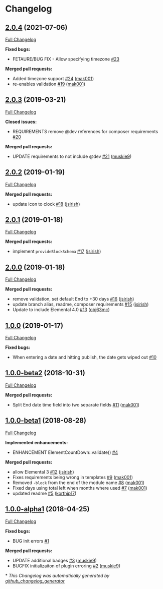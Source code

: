 # Changelog

## [2.0.4](https://github.com/dynamic/silverstripe-elemental-countdown/tree/2.0.4) (2021-07-06)

[Full Changelog](https://github.com/dynamic/silverstripe-elemental-countdown/compare/2.0.3...2.0.4)

**Fixed bugs:**

- FETAURE/BUG FIX - Allow specifying timezone [\#23](https://github.com/dynamic/silverstripe-elemental-countdown/issues/23)

**Merged pull requests:**

- Added timezone support [\#24](https://github.com/dynamic/silverstripe-elemental-countdown/pull/24) ([mak001](https://github.com/mak001))
- re-enables validation [\#19](https://github.com/dynamic/silverstripe-elemental-countdown/pull/19) ([mak001](https://github.com/mak001))

## [2.0.3](https://github.com/dynamic/silverstripe-elemental-countdown/tree/2.0.3) (2019-03-21)

[Full Changelog](https://github.com/dynamic/silverstripe-elemental-countdown/compare/2.0.2...2.0.3)

**Closed issues:**

- REQUIREMENTS remove @dev references for composer requirements [\#20](https://github.com/dynamic/silverstripe-elemental-countdown/issues/20)

**Merged pull requests:**

- UPDATE requirements to not include @dev [\#21](https://github.com/dynamic/silverstripe-elemental-countdown/pull/21) ([muskie9](https://github.com/muskie9))

## [2.0.2](https://github.com/dynamic/silverstripe-elemental-countdown/tree/2.0.2) (2019-01-19)

[Full Changelog](https://github.com/dynamic/silverstripe-elemental-countdown/compare/2.0.1...2.0.2)

**Merged pull requests:**

- update icon to clock [\#18](https://github.com/dynamic/silverstripe-elemental-countdown/pull/18) ([jsirish](https://github.com/jsirish))

## [2.0.1](https://github.com/dynamic/silverstripe-elemental-countdown/tree/2.0.1) (2019-01-18)

[Full Changelog](https://github.com/dynamic/silverstripe-elemental-countdown/compare/2.0.0...2.0.1)

**Merged pull requests:**

- implement `provideBlockSchema` [\#17](https://github.com/dynamic/silverstripe-elemental-countdown/pull/17) ([jsirish](https://github.com/jsirish))

## [2.0.0](https://github.com/dynamic/silverstripe-elemental-countdown/tree/2.0.0) (2019-01-18)

[Full Changelog](https://github.com/dynamic/silverstripe-elemental-countdown/compare/1.0.0...2.0.0)

**Merged pull requests:**

- remove validation, set default End to +30 days [\#16](https://github.com/dynamic/silverstripe-elemental-countdown/pull/16) ([jsirish](https://github.com/jsirish))
- update branch alias, readme, composer requirements [\#15](https://github.com/dynamic/silverstripe-elemental-countdown/pull/15) ([jsirish](https://github.com/jsirish))
- Update to include Elemental 4.0 [\#13](https://github.com/dynamic/silverstripe-elemental-countdown/pull/13) ([obj63mc](https://github.com/obj63mc))

## [1.0.0](https://github.com/dynamic/silverstripe-elemental-countdown/tree/1.0.0) (2019-01-17)

[Full Changelog](https://github.com/dynamic/silverstripe-elemental-countdown/compare/1.0.0-beta2...1.0.0)

**Fixed bugs:**

- When entering a date and hitting publish, the date gets wiped out [\#10](https://github.com/dynamic/silverstripe-elemental-countdown/issues/10)

## [1.0.0-beta2](https://github.com/dynamic/silverstripe-elemental-countdown/tree/1.0.0-beta2) (2018-10-31)

[Full Changelog](https://github.com/dynamic/silverstripe-elemental-countdown/compare/1.0.0-beta1...1.0.0-beta2)

**Merged pull requests:**

- Split End date time field into two separate fields [\#11](https://github.com/dynamic/silverstripe-elemental-countdown/pull/11) ([mak001](https://github.com/mak001))

## [1.0.0-beta1](https://github.com/dynamic/silverstripe-elemental-countdown/tree/1.0.0-beta1) (2018-08-28)

[Full Changelog](https://github.com/dynamic/silverstripe-elemental-countdown/compare/1.0.0-alpha1...1.0.0-beta1)

**Implemented enhancements:**

- ENHANCEMENT ElementCountDown::validate\(\) [\#4](https://github.com/dynamic/silverstripe-elemental-countdown/issues/4)

**Merged pull requests:**

- allow Elemental 3 [\#12](https://github.com/dynamic/silverstripe-elemental-countdown/pull/12) ([jsirish](https://github.com/jsirish))
- Fixes requirements being wrong in templates [\#9](https://github.com/dynamic/silverstripe-elemental-countdown/pull/9) ([mak001](https://github.com/mak001))
- Removed `-block` from the end of the module name [\#8](https://github.com/dynamic/silverstripe-elemental-countdown/pull/8) ([mak001](https://github.com/mak001))
- Fixed days using total left when months where used [\#7](https://github.com/dynamic/silverstripe-elemental-countdown/pull/7) ([mak001](https://github.com/mak001))
- updated readme [\#5](https://github.com/dynamic/silverstripe-elemental-countdown/pull/5) ([korthjp17](https://github.com/korthjp17))

## [1.0.0-alpha1](https://github.com/dynamic/silverstripe-elemental-countdown/tree/1.0.0-alpha1) (2018-04-25)

[Full Changelog](https://github.com/dynamic/silverstripe-elemental-countdown/compare/b2322429142f84fe934443e1626ed6fc4a4ad2bd...1.0.0-alpha1)

**Fixed bugs:**

- BUG init errors [\#1](https://github.com/dynamic/silverstripe-elemental-countdown/issues/1)

**Merged pull requests:**

- UPDATE additional badges [\#3](https://github.com/dynamic/silverstripe-elemental-countdown/pull/3) ([muskie9](https://github.com/muskie9))
- BUGFIX initializaiton of plugin erroring [\#2](https://github.com/dynamic/silverstripe-elemental-countdown/pull/2) ([muskie9](https://github.com/muskie9))



\* *This Changelog was automatically generated by [github_changelog_generator](https://github.com/github-changelog-generator/github-changelog-generator)*
